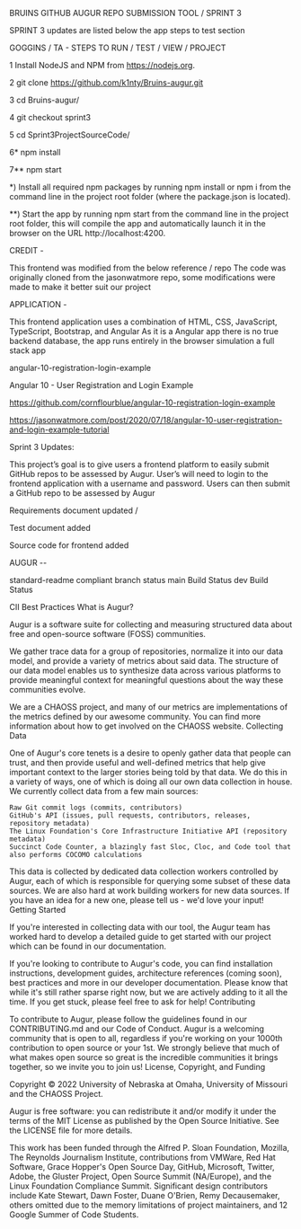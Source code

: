 BRUINS GITHUB AUGUR REPO SUBMISSION TOOL / SPRINT 3

SPRINT 3 updates are listed below the app steps to test section

GOGGINS / TA - STEPS TO RUN / TEST / VIEW / PROJECT

1 Install NodeJS and NPM from https://nodejs.org.

2 git clone https://github.com/k1nty/Bruins-augur.git

3 cd Bruins-augur/

4 git checkout sprint3

5 cd Sprint3ProjectSourceCode/

6* npm install

7** npm start

*) Install all required npm packages by running npm install or npm i from the command line in the project root folder (where the package.json is located).

**) Start the app by running npm start from the command line in the project root folder, this will compile the app and automatically launch it in the browser on the URL http://localhost:4200.

CREDIT - 

This frontend was modified from the below reference / repo
The code was originally cloned from the jasonwatmore repo, some modifications were made to make it better suit our project

APPLICATION - 

This frontend application uses a combination of HTML, CSS, JavaScript, TypeScript, Bootstrap, and Angular
As it is a Angular app there is no true backend database, the app runs entirely in the browser simulation a full stack app

angular-10-registration-login-example

Angular 10 - User Registration and Login Example

https://github.com/cornflourblue/angular-10-registration-login-example

https://jasonwatmore.com/post/2020/07/18/angular-10-user-registration-and-login-example-tutorial




Sprint 3 Updates:

This project’s goal is to give users a frontend platform to easily submit GitHub repos to be assessed by Augur. User’s will need to login to the frontend application with a username and password. Users can then submit a GitHub repo to be assessed by Augur

Requirements document updated /

Test document added

Source code for frontend added




AUGUR --

standard-readme compliant
branch 	status
main 	Build Status
dev 	Build Status

CII Best Practices
What is Augur?

Augur is a software suite for collecting and measuring structured data about free and open-source software (FOSS) communities.

We gather trace data for a group of repositories, normalize it into our data model, and provide a variety of metrics about said data. The structure of our data model enables us to synthesize data across various platforms to provide meaningful context for meaningful questions about the way these communities evolve.

We are a CHAOSS project, and many of our metrics are implementations of the metrics defined by our awesome community. You can find more information about how to get involved on the CHAOSS website.
Collecting Data

One of Augur's core tenets is a desire to openly gather data that people can trust, and then provide useful and well-defined metrics that help give important context to the larger stories being told by that data. We do this in a variety of ways, one of which is doing all our own data collection in house. We currently collect data from a few main sources:

    Raw Git commit logs (commits, contributors)
    GitHub's API (issues, pull requests, contributors, releases, repository metadata)
    The Linux Foundation's Core Infrastructure Initiative API (repository metadata)
    Succinct Code Counter, a blazingly fast Sloc, Cloc, and Code tool that also performs COCOMO calculations

This data is collected by dedicated data collection workers controlled by Augur, each of which is responsible for querying some subset of these data sources. We are also hard at work building workers for new data sources. If you have an idea for a new one, please tell us - we'd love your input!
Getting Started

If you're interested in collecting data with our tool, the Augur team has worked hard to develop a detailed guide to get started with our project which can be found in our documentation.

If you're looking to contribute to Augur's code, you can find installation instructions, development guides, architecture references (coming soon), best practices and more in our developer documentation. Please know that while it's still rather sparse right now, but we are actively adding to it all the time. If you get stuck, please feel free to ask for help!
Contributing

To contribute to Augur, please follow the guidelines found in our CONTRIBUTING.md and our Code of Conduct. Augur is a welcoming community that is open to all, regardless if you're working on your 1000th contribution to open source or your 1st. We strongly believe that much of what makes open source so great is the incredible communities it brings together, so we invite you to join us!
License, Copyright, and Funding

Copyright © 2022 University of Nebraska at Omaha, University of Missouri and the CHAOSS Project.

Augur is free software: you can redistribute it and/or modify it under the terms of the MIT License as published by the Open Source Initiative. See the LICENSE file for more details.

This work has been funded through the Alfred P. Sloan Foundation, Mozilla, The Reynolds Journalism Institute, contributions from VMWare, Red Hat Software, Grace Hopper's Open Source Day, GitHub, Microsoft, Twitter, Adobe, the Gluster Project, Open Source Summit (NA/Europe), and the Linux Foundation Compliance Summit. Significant design contributors include Kate Stewart, Dawn Foster, Duane O'Brien, Remy Decausemaker, others omitted due to the memory limitations of project maintainers, and 12 Google Summer of Code Students. 

